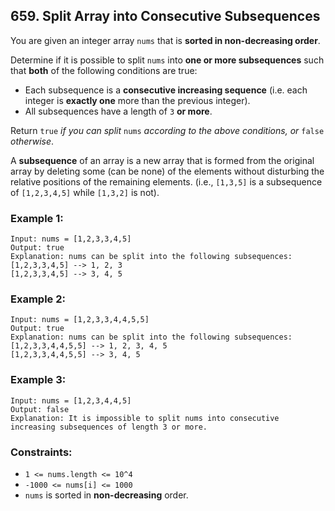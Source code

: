 ## 659. Split Array into Consecutive Subsequences

You are given an integer array ```nums``` that is **sorted in non-decreasing order**.

Determine if it is possible to split ```nums``` into **one or more subsequences** such that **both** of the following conditions are true:

* Each subsequence is a **consecutive increasing sequence** (i.e. each integer is **exactly one** more than the previous integer).
* All subsequences have a length of ```3``` **or more**.

Return ```true``` *if you can split* ```nums``` *according to the above conditions, or* ```false``` *otherwise*.

A **subsequence** of an array is a new array that is formed from the original array by deleting some (can be none) of the elements without disturbing the relative positions of the remaining elements. (i.e., ```[1,3,5]``` is a subsequence of ```[1,2,3,4,5]``` while ```[1,3,2]``` is not).

### Example 1:
```
Input: nums = [1,2,3,3,4,5]
Output: true
Explanation: nums can be split into the following subsequences:
[1,2,3,3,4,5] --> 1, 2, 3
[1,2,3,3,4,5] --> 3, 4, 5
```
### Example 2:
```
Input: nums = [1,2,3,3,4,4,5,5]
Output: true
Explanation: nums can be split into the following subsequences:
[1,2,3,3,4,4,5,5] --> 1, 2, 3, 4, 5
[1,2,3,3,4,4,5,5] --> 3, 4, 5
```
### Example 3:
```
Input: nums = [1,2,3,4,4,5]
Output: false
Explanation: It is impossible to split nums into consecutive increasing subsequences of length 3 or more.
```

### Constraints:

* ```1 <= nums.length <= 10^4```
* ```-1000 <= nums[i] <= 1000```
* ```nums``` is sorted in **non-decreasing** order.